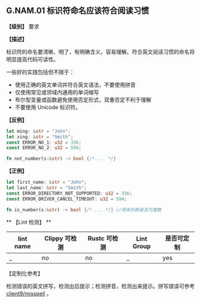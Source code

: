 ## G.NAM.01 标识符命名应该符合阅读习惯

**【级别】** 要求

**【描述】**

标识符的命名要清晰、明了，有明确含义，容易理解。符合英文阅读习惯的命名将明显提高代码可读性。

一些好的实践包括但不限于：

- 使用正确的英文单词并符合英文语法，不要使用拼音
- 仅使用常见或领域内通用的单词缩写
- 布尔型变量或函数避免使用否定形式，双重否定不利于理解
- 不要使用 Unicode 标识符。

**【反例】**

```rust
let ming: &str = "John";
let xing: &str = "Smith";
const ERROR_NO_1: u32 = 336;
const ERROR_NO_2: u32 = 594;

fn not_number(s:&str) -> bool {/* ... */}
```

**【正例】**

```rust
let first_name: &str = "John";
let last_name: &str = "Smith";
const ERROR_DIRECTORY_NOT_SUPPORTED: u32 = 336;
const ERROR_DRIVER_CANCEL_TIMEOUT: u32 = 594;

fn is_number(s:&str) -> bool {/* ... */} //用来判断是否为整数
```




** 【Lint 检测】 **

| lint name | Clippy 可检测 | Rustc 可检测 | Lint Group | 是否可定制 |
| --------- | ------------- | ------------ | ---------- | ---------- |
| _         | no            | no           | _          | yes        |

【定制化参考】

检测错误的英文拼写，检测出后提示；检测拼音，检测出来提示。拼写错误可参考 [client9/misspell](https://github.com/client9/misspell) 。